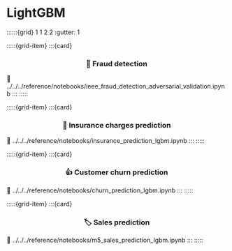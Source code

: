 # LightGBM

::::::{grid} 1 1 2 2
:gutter: 1

:::::{grid-item}
:::{card} <h3><center>🥷 Fraud detection</center></h3>
:link: ../../../reference/notebooks/ieee_fraud_detection_adversarial_validation.ipynb
:::
:::::

:::::{grid-item}
:::{card} <h3><center>💸 Insurance charges prediction</center></h3>
:link: ../../../reference/notebooks/insurance_prediction_lgbm.ipynb
:::
:::::

:::::{grid-item}
:::{card} <h3><center> 👍 Customer churn prediction</center></h3>
:link: ../../../reference/notebooks/churn_prediction_lgbm.ipynb
:::
:::::

:::::{grid-item}
:::{card} <h3><center> 🏷️ Sales prediction</center></h3>
:link: ../../../reference/notebooks/m5_sales_prediction_lgbm.ipynb
:::
:::::
